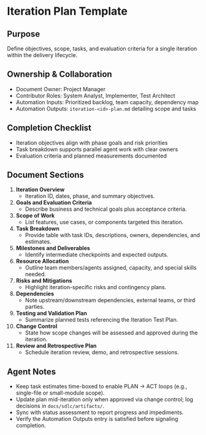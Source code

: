 # Iteration Plan Template

## Purpose
Define objectives, scope, tasks, and evaluation criteria for a single iteration within the delivery lifecycle.

## Ownership & Collaboration
- Document Owner: Project Manager
- Contributor Roles: System Analyst, Implementer, Test Architect
- Automation Inputs: Prioritized backlog, team capacity, dependency map
- Automation Outputs: `iteration-<id>-plan.md` detailing scope and tasks

## Completion Checklist
- Iteration objectives align with phase goals and risk priorities
- Task breakdown supports parallel agent work with clear owners
- Evaluation criteria and planned measurements documented

## Document Sections
1. **Iteration Overview**
   - Iteration ID, dates, phase, and summary objectives.
2. **Goals and Evaluation Criteria**
   - Describe business and technical goals plus acceptance criteria.
3. **Scope of Work**
   - List features, use cases, or components targeted this iteration.
4. **Task Breakdown**
   - Provide table with task IDs, descriptions, owners, dependencies, and estimates.
5. **Milestones and Deliverables**
   - Identify intermediate checkpoints and expected outputs.
6. **Resource Allocation**
   - Outline team members/agents assigned, capacity, and special skills needed.
7. **Risks and Mitigations**
   - Highlight iteration-specific risks and contingency plans.
8. **Dependencies**
   - Note upstream/downstream dependencies, external teams, or third parties.
9. **Testing and Validation Plan**
   - Summarize planned tests referencing the Iteration Test Plan.
10. **Change Control**
    - State how scope changes will be assessed and approved during the iteration.
11. **Review and Retrospective Plan**
    - Schedule iteration review, demo, and retrospective sessions.

## Agent Notes
- Keep task estimates time-boxed to enable PLAN → ACT loops (e.g., single-file or small-module scope).
- Update plan mid-iteration only when approved via change control; log decisions in `docs/sdlc/artifacts/`.
- Sync with status assessment to report progress and impediments.
- Verify the Automation Outputs entry is satisfied before signaling completion.
